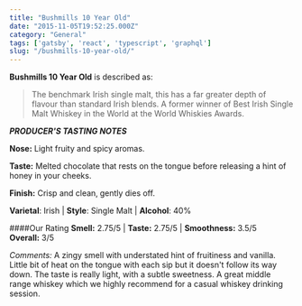 ```yaml
---
title: "Bushmills 10 Year Old"
date: "2015-11-05T19:52:25.000Z"
category: "General"
tags: ['gatsby', 'react', 'typescript', 'graphql']
slug: "/bushmills-10-year-old/"
---
```

**Bushmills 10 Year Old** is described as:
>The benchmark Irish single malt, this has a far greater depth of flavour than standard Irish blends. A former winner of Best Irish Single Malt Whiskey in the World at the World Whiskies Awards.


***PRODUCER'S TASTING NOTES***

**Nose:** Light fruity and spicy aromas.

**Taste:** Melted chocolate that rests on the tongue before releasing a hint of honey in your cheeks.

**Finish:** Crisp and clean‚ gently dies off.

**Varietal**: Irish | **Style**: Single Malt | **Alcohol**: 40%

####Our Rating
**Smell:** 2.75/5 | **Taste:** 2.75/5 | **Smoothness:** 3.5/5   
**Overall:** 3/5 

*Comments:* A zingy smell with understated hint of fruitiness and vanilla. Little bit of heat on the tongue with each sip but it doesn't follow its way down. The taste is really light, with a subtle sweetness. A great middle range whiskey which we highly recommend for a casual whiskey drinking session.
    